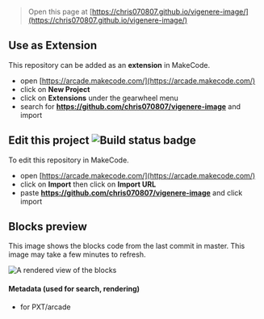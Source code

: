  


> Open this page at [https://chris070807.github.io/vigenere-image/](https://chris070807.github.io/vigenere-image/)

## Use as Extension

This repository can be added as an **extension** in MakeCode.

* open [https://arcade.makecode.com/](https://arcade.makecode.com/)
* click on **New Project**
* click on **Extensions** under the gearwheel menu
* search for **https://github.com/chris070807/vigenere-image** and import

## Edit this project ![Build status badge](https://github.com/chris070807/vigenere-image/workflows/MakeCode/badge.svg)

To edit this repository in MakeCode.

* open [https://arcade.makecode.com/](https://arcade.makecode.com/)
* click on **Import** then click on **Import URL**
* paste **https://github.com/chris070807/vigenere-image** and click import

## Blocks preview

This image shows the blocks code from the last commit in master.
This image may take a few minutes to refresh.

![A rendered view of the blocks](https://github.com/chris070807/vigenere-image/raw/master/.github/makecode/blocks.png)

#### Metadata (used for search, rendering)

* for PXT/arcade
<script src="https://makecode.com/gh-pages-embed.js"></script><script>makeCodeRender("{{ site.makecode.home_url }}", "{{ site.github.owner_name }}/{{ site.github.repository_name }}");</script>
